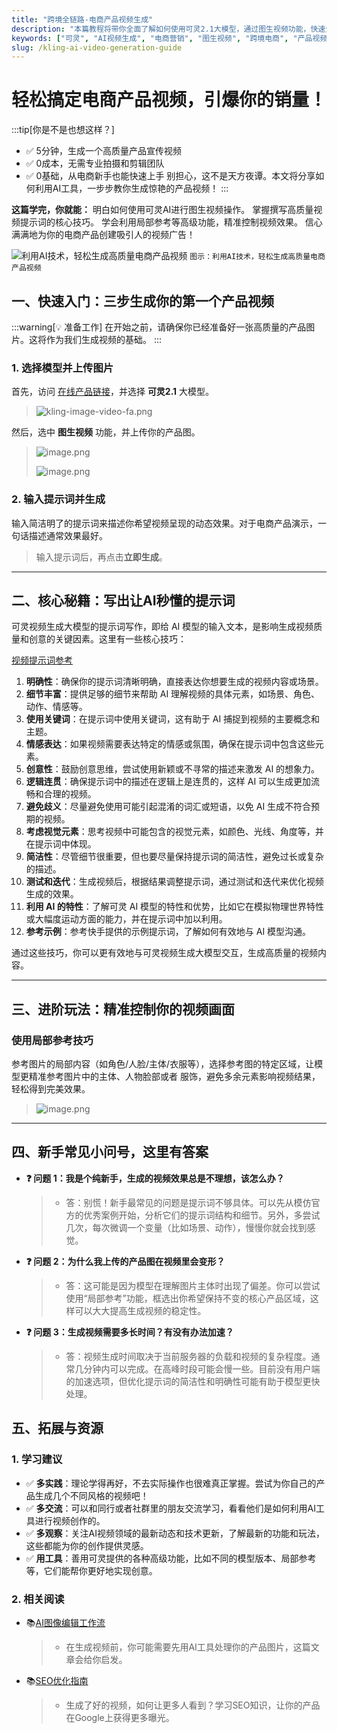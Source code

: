 ```yaml
---
title: "跨境全链路-电商产品视频生成"
description: "本篇教程将带你全面了解如何使用可灵2.1大模型，通过图生视频功能，快速生成高质量的电商产品视频，帮助跨境电商卖家提升营销效果。"
keywords: ["可灵", "AI视频生成", "电商营销", "图生视频", "跨境电商", "产品视频"]
slug: /kling-ai-video-generation-guide
---
```

<!-- Title Line-->
# 轻松搞定电商产品视频，引爆你的销量！

<!-- First Quote use as a part to Guide and attract readers -->
:::tip[你是不是也想这样？]
- ✅ 5分钟，生成一个高质量产品宣传视频
- ✅ 0成本，无需专业拍摄和剪辑团队
- ✅ 0基础，从电商新手也能快速上手
别担心，这不是天方夜谭。本文将分享如何利用AI工具，一步步教你生成惊艳的产品视频！
:::

<!--This Part is use for how to effectively find, screen and determine suitable customers -->
**这篇学完，你就能：**
明白如何使用可灵AI进行图生视频操作。
掌握撰写高质量视频提示词的核心技巧。
学会利用局部参考等高级功能，精准控制视频效果。
信心满满地为你的电商产品创建吸引人的视频广告！

![利用AI技术，轻松生成高质量电商产品视频](https://list.ucards.store/d/img/kling-image-video-ae.webp)
`图示：利用AI技术，轻松生成高质量电商产品视频`

## 一、快速入门：三步生成你的第一个产品视频

:::warning[💡 准备工作]
在开始之前，请确保你已经准备好一张高质量的产品图片。这将作为我们生成视频的基础。
:::

### 1. 选择模型并上传图片
首先，访问 [在线产品链接](https://app.klingai.com/cn/image-to-video/frame-mode/new?ra=4)，并选择 **可灵2.1** 大模型。

> ![kling-image-video-fa.png](https://list.ucards.store/d/img/kling-image-video-fa.webp)

然后，选中 **图生视频** 功能，并上传你的产品图。

> ![image.png](attachment:78b3325b-93f6-4d8a-a3d3-c833dbb21e4f:image.png)
>
> ![image.png](attachment:44d62b4b-cfbf-4931-8a9b-045ce1d0c030:image.png)

### 2. 输入提示词并生成
输入简洁明了的提示词来描述你希望视频呈现的动态效果。对于电商产品演示，一句话描述通常效果最好。

> 输入提示词后，再点击**立即生成**。

---

## 二、核心秘籍：写出让AI秒懂的提示词

可灵视频生成大模型的提示词写作，即给 AI 模型的输入文本，是影响生成视频质量和创意的关键因素。这里有一些核心技巧：

[视频提示词参考](https://www.notion.so/24c1baa932828067ab7cd1da81d6e580?pvs=21)

1.  **明确性**：确保你的提示词清晰明确，直接表达你想要生成的视频内容或场景。
2.  **细节丰富**：提供足够的细节来帮助 AI 理解视频的具体元素，如场景、角色、动作、情感等。
3.  **使用关键词**：在提示词中使用关键词，这有助于 AI 捕捉到视频的主要概念和主题。
4.  **情感表达**：如果视频需要表达特定的情感或氛围，确保在提示词中包含这些元素。
5.  **创意性**：鼓励创意思维，尝试使用新颖或不寻常的描述来激发 AI 的想象力。
6.  **逻辑连贯**：确保提示词中的描述在逻辑上是连贯的，这样 AI 可以生成更加流畅和合理的视频。
7.  **避免歧义**：尽量避免使用可能引起混淆的词汇或短语，以免 AI 生成不符合预期的视频。
8.  **考虑视觉元素**：思考视频中可能包含的视觉元素，如颜色、光线、角度等，并在提示词中体现。
9.  **简洁性**：尽管细节很重要，但也要尽量保持提示词的简洁性，避免过长或复杂的描述。
10. **测试和迭代**：生成视频后，根据结果调整提示词，通过测试和迭代来优化视频生成的效果。
11. **利用 AI 的特性**：了解可灵 AI 模型的特性和优势，比如它在模拟物理世界特性或大幅度运动方面的能力，并在提示词中加以利用。
12. **参考示例**：参考快手提供的示例提示词，了解如何有效地与 AI 模型沟通。

通过这些技巧，你可以更有效地与可灵视频生成大模型交互，生成高质量的视频内容。

---

## 三、进阶玩法：精准控制你的视频画面

### 使用局部参考技巧

参考图片的局部内容（如角色/人脸/主体/衣服等），选择参考图的特定区域，让模型更精准参考图片中的主体、人物脸部或者 服饰，避免多余元素影响视频结果，轻松得到完美效果。

> ![image.png](attachment:08d4349a-2c98-43d8-bd9b-7e7e5f561191:image.png)

---

## 四、新手常见小问号，这里有答案

- **❓ 问题 1：我是个纯新手，生成的视频效果总是不理想，该怎么办？**
  > - 答：别慌！新手最常见的问题是提示词不够具体。可以先从模仿官方的优秀案例开始，分析它们的提示词结构和细节。另外，多尝试几次，每次微调一个变量（比如场景、动作），慢慢你就会找到感觉。

- **❓ 问题 2：为什么我上传的产品图在视频里会变形？**
  > - 答：这可能是因为模型在理解图片主体时出现了偏差。你可以尝试使用“局部参考”功能，框选出你希望保持不变的核心产品区域，这样可以大大提高生成视频的稳定性。

- **❓ 问题 3：生成视频需要多长时间？有没有办法加速？**
  > - 答：视频生成时间取决于当前服务器的负载和视频的复杂程度。通常几分钟内可以完成。在高峰时段可能会慢一些。目前没有用户端的加速选项，但优化提示词的简洁性和明确性可能有助于模型更快处理。

## 五、拓展与资源

### 1. 学习建议

- ✅ **多实践**：理论学得再好，不去实际操作也很难真正掌握。尝试为你自己的产品生成几个不同风格的视频吧！
- ✅ **多交流**：可以和同行或者社群里的朋友交流学习，看看他们是如何利用AI工具进行视频创作的。
- ✅ **多观察**：关注AI视频领域的最新动态和技术更新，了解最新的功能和玩法，这些都能为你的创作提供灵感。
- ✅ **用工具**：善用可灵提供的各种高级功能，比如不同的模型版本、局部参考等，它们能帮你更好地实现创意。

### 2. 相关阅读

- 📚[AI图像编辑工作流](/docs/跨境Ai链路/ai-image-editing-workflow)
  > - 在生成视频前，你可能需要先用AI工具处理你的产品图片，这篇文章会给你启发。
- 📚[SEO优化指南](/docs/跨境站运营推广/seo-guide)
  > - 生成了好的视频，如何让更多人看到？学习SEO知识，让你的产品在Google上获得更多曝光。
